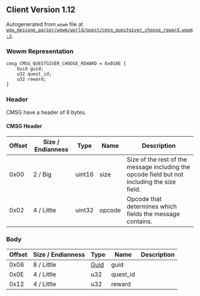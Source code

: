 ## Client Version 1.12

Autogenerated from `wowm` file at [`wow_message_parser/wowm/world/quest/cmsg_questgiver_choose_reward.wowm:3`](https://github.com/gtker/wow_messages/tree/main/wow_message_parser/wowm/world/quest/cmsg_questgiver_choose_reward.wowm#L3).

### Wowm Representation
```rust,ignore
cmsg CMSG_QUESTGIVER_CHOOSE_REWARD = 0x018E {
    Guid guid;
    u32 quest_id;
    u32 reward;
}
```
### Header
CMSG have a header of 6 bytes.

#### CMSG Header
| Offset | Size / Endianness | Type   | Name   | Description |
| ------ | ----------------- | ------ | ------ | ----------- |
| 0x00   | 2 / Big           | uint16 | size   | Size of the rest of the message including the opcode field but not including the size field.|
| 0x02   | 4 / Little        | uint32 | opcode | Opcode that determines which fields the message contains.|
### Body
| Offset | Size / Endianness | Type | Name | Description |
| ------ | ----------------- | ---- | ---- | ----------- |
| 0x06 | 8 / Little | [Guid](../spec/packed-guid.md) | guid |  |
| 0x0E | 4 / Little | u32 | quest_id |  |
| 0x12 | 4 / Little | u32 | reward |  |
